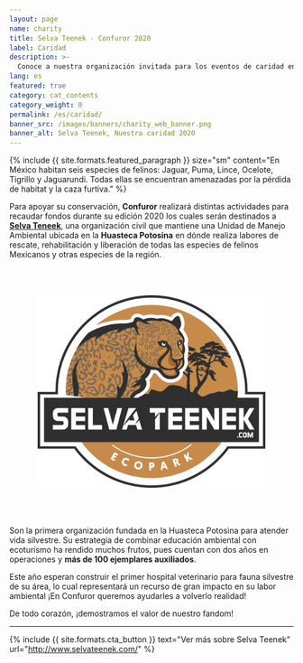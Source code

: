 ```yaml
---
layout: page
name: charity
title: Selva Teenek - Confuror 2020
label: Caridad
description: >-
  Conoce a nuestra organización invitada para los eventos de caridad en Confuror 2020
lang: es
featured: true
category: cat_contents
category_weight: 0
permalink: /es/caridad/
banner_src: /images/banners/charity_web_banner.png
banner_alt: Selva Teenek, Nuestra caridad 2020
---
```


{%
  include {{ site.formats.featured_paragraph }}
  size="sm"
  content="En México habitan seis especies de felinos: Jaguar, Puma, Lince, Ocelote, Tigrillo y Jaguarundi. Todas ellas se encuentran amenazadas por la pérdida de habitat y la caza furtiva."
%}

Para apoyar su conservación, **Confuror** realizará distintas actividades para recaudar fondos durante su edición 2020 los cuales serán destinados a [**Selva Teneek**](http://www.selvateenek.com/), una organización civil que mantiene una Unidad de Manejo Ambiental ubicada en la **Huasteca Potosina** en dónde realiza labores de rescate, rehabilitación y liberación de todas las especies de felinos Mexicanos y otras especies de la región.

<div class="container" style="padding: 50px;">
  <img class="img-fluid" src="/images/pictures/selva_teenek_logo.png" alt="Selva Teenek - UMA de felinos, Ecopark">
</div>

Son la primera organización fundada en la Huasteca Potosina para atender vida silvestre. Su estrategia de combinar educación ambiental con ecoturísmo ha rendido muchos frutos, pues cuentan con dos años en operaciones y **más de 100 ejemplares auxiliados**.

Este año esperan construir el primer hospital veterinario para fauna silvestre de su área, lo cual representará un recurso de gran impacto en su labor ambiental ¡En Confuror queremos ayudarles a volverlo realidad!

De todo corazón, ¡demostramos el valor de nuestro fandom!

-----

{%
  include {{ site.formats.cta_button }}
  text="Ver más sobre Selva Teenek"
  url="http://www.selvateenek.com/"
%}